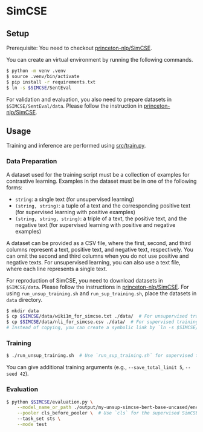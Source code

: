 # SimCSE

## Setup

Prerequisite: You need to checkout [princeton-nlp/SimCSE](https://github.com/princeton-nlp/SimCSE).

You can create an virtual environment by running the following commands.

```sh
$ python -m venv .venv
$ source .venv/bin/activate
$ pip install -r requirements.txt
$ ln -s $SIMCSE/SentEval 
```

For validation and evaluation, you also need to prepare datasets in `$SIMCSE/SentEval/data`.
Please follow the instruction in [princeton-nlp/SimCSE](https://github.com/princeton-nlp/SimCSE/blob/main/README.md#evaluation).

## Usage

Training and inference are performed using [src/train.py](src/train.py).

### Data Preparation

A dataset used for the training script must be a collection of examples for contrastive learning.
Examples in the dataset must be in one of the following forms:

- `string`: a single text (for unsupervised learning)
- `(string, string)`: a tuple of a text and the corresponding positive text (for supervised learning with positive examples)
- `(string, string, string)`: a triple of a text, the positive text, and the negative text (for supervised learning with positive and negative examples)

A dataset can be provided as a CSV file, where the first, second, and third columns represent a text, positive text, and negative text, respectively.
You can omit the second and third columns when you do not use positive and negative texts.
For unsupervised learning, you can also use a text file, where each line represents a single text.

For reproduction of SimCSE, you need to download datasets in `$SIMCSE/data`.
Please follow the instructions in [princeton-nlp/SimCSE](https://github.com/princeton-nlp/SimCSE/blob/main/README.md#training).
For using `run_unsup_training.sh` and `run_sup_training.sh`, place the datasets in `data` directory.

```sh
$ mkdir data
$ cp $SIMCSE/data/wiki1m_for_simcse.txt ./data/  # For unsupervised training
$ cp $SIMCSE/data/nli_for_simcse.csv ./data/  # For supervised training
# Instead of copying, you can create a symbolic link by `ln -s $SIMCSE/data`.
```

### Training

```sh
$ ./run_unsup_training.sh  # Use `run_sup_training.sh` for supervised training.
```

You can give additional training arguments (e.g., `--save_total_limit 5`, `--seed 42`).

### Evaluation

```sh
$ python $SIMCSE/evaluation.py \
    --model_name_or_path ./output/my-unsup-simcse-bert-base-uncased/encoder \
    --pooler cls_before_pooler \  # Use `cls` for the supervised SimCSE setting
    --task_set sts \
    --mode test
```
